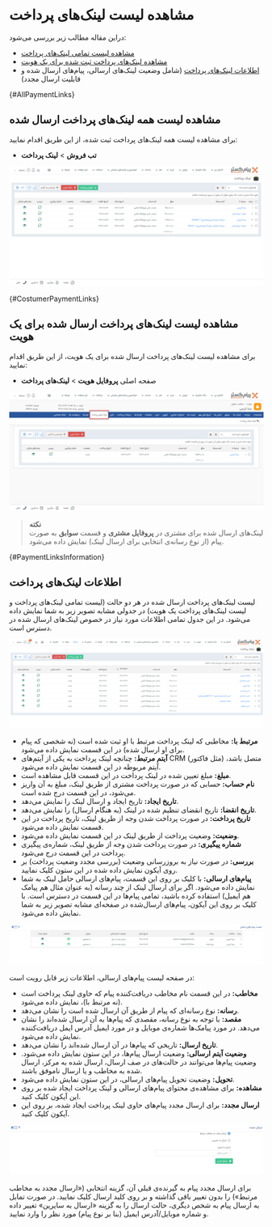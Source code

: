 # مشاهده لیست لینک‌های پرداخت 
دراین مقاله مطالب زیر بررسی می‌شود:
- [مشاهده لیست تمامی لینک‌های پرداخت‌](#AllPaymentLinks)
- [مشاهده لینک‌های پرداخت ثبت شده برای یک هویت](#CostumerPaymentLinks)
- [اطلاعات لینک‌های پرداخت](#PaymentLinksInformation)
(شامل وضعیت لینک‌های ارسالی، پیام‌های ارسال شده و قابلیت ارسال مجدد)

{#AllPaymentLinks}
## مشاهده لیست همه لینک‌های پرداخت ارسال شده 
برای مشاهده لیست همه لینک‌های پرداخت ثبت شده، از این طریق اقدام نمایید:
- **تب فروش** > **لینک پرداخت**

![مشاهده لیست لینک‌های پرداخت](./Images/all-payment-links.png)

{#CostumerPaymentLinks}
## مشاهده لیست لینک‌های پرداخت ارسال شده برای یک هویت
برای مشاهده لیست لینک‌های پرداخت ارسال شده برای یک هویت، از این طریق  اقدام نمایید:
-	 صفحه اصلی **پروفایل هویت** > **لینک‌های پرداخت**

![مشاهده لیست لینک‌های پرداخت یک هویت ](./Images/costumer-payment-list-method1.png)

>**نکته**<br>
لینک‌های ارسال شده برای مشتری در **پروفایل مشتری** و قسمت **سوابق**  به صورت پیام (از نوع رسانه‌ی انتخابی برای ارسال لینک) نمایش داده می‌شود.<br>

{#PaymentLinksInformation}
## اطلاعات لینک‌های پرداخت 
لیست لینک‌های پرداخت ارسال شده در هر دو حالت (لیست تمامی لینک‌های پرداخت و لیست لینک‌های پرداخت یک هویت) در جدولی مشابه تصویر زیر به شما نمایش داده می‌شود. در این جدول تمامی اطلاعات مورد نیاز در خصوص لینک‌های ارسال شده در دسترس است.

![لیست لینک‌های پرداخت](./Images/payment-link-status.png)

- **مرتبط با:** مخاطبی که لینک پرداخت مرتبط با او ثبت شده است (نه شخصی که پیام برای او ارسال شده) در این قسمت نمایش داده می‌شود.
- **آیتم مرتبط:** چنانچه لینک پرداخت به یکی از آیتم‌های CRM (مثل فاکتور) متصل باشد، آیتم مربوطه در این قسمت نمایش داده می‌شود.
- **مبلغ:** مبلغ تعیین شده در لینک پرداخت در این قسمت قابل مشاهده است.
- **نام حساب:** حسابی که در صورت پرداخت مشتری از طریق لینک،‌ مبلغ به آن واریز می‌شود،‌ در این قسمت درج شده است.
- **تاریخ ایجاد:** تاریخ ایجاد و ارسال لینک را نمایش می‌دهد.
- **تاریخ انقضا:** تاریخ انقضای تنظیم شده در لینک (به هنگام ارسال) را نمایش می‌دهد.
- **تاریخ پرداخت:** در صورت پرداخت شدن وجه از طریق لینک،‌ تاریخ پرداخت در این قسمت نمایش داده می‌شود.
- **وضعیت:** وضعیت پرداخت از طریق لینک در این قسمت نمایش داده می‌شود.
- **شماره پیگیری:** در صورت پرداخت شدن وجه از طریق لینک، شماره‌ی پیگیری پرداخت در این قسمت درج می‌شود.
- **بررسی:** در صورت نیاز به بروزرسانی وضعیت (بررسی مجدد وضعیت پرداخت)‌ بر روی آیکون نمایش داده شده در این ستون کلیک نمایید.
- **پیام‌های ارسالی:** با کلیک بر روی این قسمت، پیام‌های ارسالی حامل لینک به شما نمایش داده می‌شود. اگر برای ارسال لینک از چند رسانه (به عنوان مثال هم پیامک هم ایمیل) استفاده کرده باشید،‌ تمامی پیام‌ها در این قسمت در دسترس است. با کلیک بر روی این آیکون، پیام‌های ارسال‌شده در صفحه‌ای مشابه تصویر زیر به شما نمایش داده می‌شود.

![پیام‌های لینک پرداخت](./Images/payment-link-messages.png)

در صفحه لیست پیام‌های ارسالی،‌ اطلاعات زیر قابل رویت است:

- **مخاطب:** در این قسمت نام مخاطب دریافت‌کننده پیام  که حاوی لینک پرداخت است (نه مرتبط با)، نمایش داده می‌شود.
- **رسانه:** نوع رسانه‌ای که پیام از طریق آن ارسال شده است را نشان می‌دهد.
- **مقصد:** با توجه به نوع رسانه، مقصدی که پیام‌ها به آن ارسال شده‌اند را نشان می‌دهد. در مورد پیامک‌ها شماره‌ی موبایل و در مورد ایمیل آدرس ایمل دریافت‌کننده نمایش داده می‌شود.
- **تاریخ ارسال:** تاریخی که پیام‌ها در آن ارسال شده‌اند را نشان می‌دهد.
- **وضعیت آیتم ارسالی:** وضعیت ارسال پیام‌‌ها، در این ستون نمایش داده می‌شود. وضعیت پیام‌ها می‌توانند در حالت‌های در صف ارسال،‌ ارسال شده به مرکز، ارسال شده به مخاطب و یا ارسال ناموفق باشند.
- **تحویل:** وضعیت تحویل پیام‌های ارسالی، در این ستون نمایش داده می‌شود.
- **مشاهده:** برای مشاهده‌ی محتوای پیام‌های ارسالی و لینک پرداخت ایجاد شده بر روی این آیکون کلیک کنید.
- **ارسال مجدد:** برای ارسال مجدد پیام‌های حاوی لینک پرداخت ایجاد شده، بر روی این آیکون کلیک کنید.

![ارسال مجدد پیام](./Images/resend-payment-link-message.png)

 برای ارسال مجدد پیام به گیرنده‌ی قبلی آن، گزینه انتخابی («ارسال مجدد به مخاطب مرتبط») را بدون تغییر باقی گذاشته و بر روی کلید ارسال کلیک نمایید. در صورت تمایل به ارسال پیام به شخص دیگری، حالت ارسال را به گزینه «ارسال به سایرین» تغییر داده و شماره موبایل/آدرس ایمیل (بنا بر نوع پیام) مورد نظر را وارد نمایید. 

